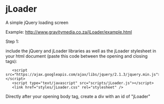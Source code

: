 # jLoader
A simple jQuery loading screen

Example: http://www.gravitymedia.co.za/jLoader/example.html

Step 1:

include the jQuery and jLoader libraries as well as the jLoader stylesheet in your html document (paste this code between the opening and closing <head> tags):
```
   <script src="https://ajax.googleapis.com/ajax/libs/jquery/2.1.3/jquery.min.js"></script>
   <script type="text/javascript" src="scripts/jLoader.js"></script>
   <link href="styles/jLoader.css" rel="stylesheet" />
```


Directly after your opening body tag, create a div with an id of "jLoader"
